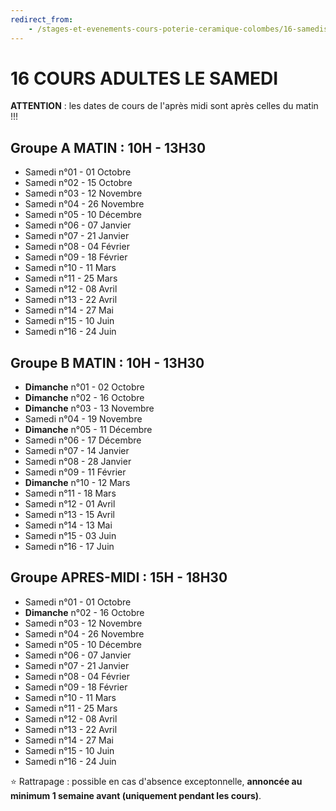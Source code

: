 ```yaml
---
redirect_from:
    - /stages-et-evenements-cours-poterie-ceramique-colombes/16-samedis/
---
```

# 16 COURS ADULTES LE SAMEDI  

**ATTENTION** : les dates de cours de l'après midi sont après celles du matin !!!  

## Groupe A MATIN : 10H - 13H30  

- Samedi n°01 - 01 Octobre  
- Samedi n°02 - 15 Octobre  
- Samedi n°03 - 12 Novembre  
- Samedi n°04 - 26 Novembre   
- Samedi n°05 - 10 Décembre   
- Samedi n°06 - 07 Janvier  
- Samedi n°07 - 21 Janvier  
- Samedi n°08 - 04 Février  
- Samedi n°09 - 18 Février  
- Samedi n°10 - 11 Mars  
- Samedi n°11 - 25 Mars  
- Samedi n°12 - 08 Avril  
- Samedi n°13 - 22 Avril  
- Samedi n°14 - 27 Mai  
- Samedi n°15 - 10 Juin  
- Samedi n°16 - 24 Juin  

  

## Groupe B MATIN : 10H - 13H30  

- **Dimanche** n°01 -  02 Octobre  
- **Dimanche** n°02 -  16 Octobre  
- **Dimanche** n°03 -  13 Novembre   
- Samedi n°04 -  19 Novembre  
- **Dimanche** n°05 - 11 Décembre  
- Samedi n°06 -  17 Décembre  
- Samedi n°07 - 14 Janvier   
- Samedi n°08 - 28 Janvier  
- Samedi n°09 - 11 Février  
- **Dimanche**  n°10 - 12 Mars  
- Samedi n°11 - 18 Mars  
- Samedi n°12 - 01 Avril  
- Samedi n°13 - 15 Avril  
- Samedi n°14 - 13 Mai  
- Samedi n°15 - 03 Juin  
- Samedi n°16 - 17 Juin  

 


## Groupe APRES-MIDI : 15H - 18H30  
- Samedi n°01 - 01 Octobre  
- **Dimanche** n°02 - 16 Octobre  
- Samedi n°03 - 12 Novembre  
- Samedi n°04 - 26 Novembre   
- Samedi n°05 - 10 Décembre   
- Samedi n°06 - 07 Janvier  
- Samedi n°07 - 21 Janvier  
- Samedi n°08 - 04 Février  
- Samedi n°09 - 18 Février  
- Samedi n°10 - 11 Mars  
- Samedi n°11 - 25 Mars  
- Samedi n°12 - 08 Avril  
- Samedi n°13 - 22 Avril  
- Samedi n°14 - 27 Mai  
- Samedi n°15 - 10 Juin  
- Samedi n°16 - 24 Juin  

 
  
⭐ Rattrapage : possible en cas d'absence exceptonnelle, **annoncée au minimum 1 semaine avant (uniquement pendant les cours)**.  

 

